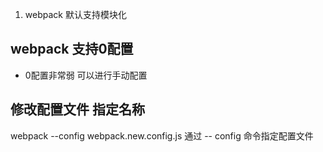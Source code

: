 1. webpack 默认支持模块化
## webpack 支持0配置
- 0配置非常弱 可以进行手动配置
## 修改配置文件 指定名称
webpack --config webpack.new.config.js
通过 -- config 命令指定配置文件